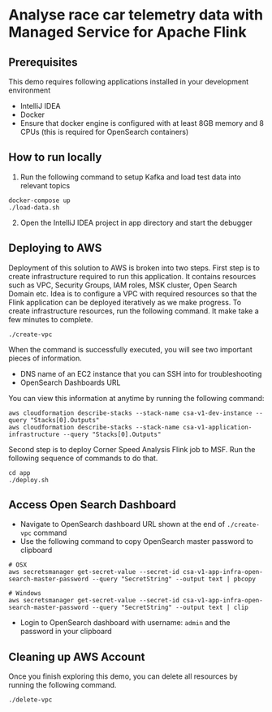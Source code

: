 # Analyse race car telemetry data with Managed Service for Apache Flink

## Prerequisites

This demo requires following applications installed in your development environment
- IntelliJ IDEA
- Docker
- Ensure that docker engine is configured with at least 8GB memory and 8 CPUs (this is required for OpenSearch containers)

## How to run locally

1. Run the following command to setup Kafka and load test data into relevant topics

```
docker-compose up
./load-data.sh
```

2. Open the IntelliJ IDEA project in app directory and start the debugger 

## Deploying to AWS

Deployment of this solution to AWS is broken into two steps. First step is to create infrastructure
required to run this application. It contains resources such as VPC, Security Groups, IAM roles, MSK cluster, Open Search Domain etc. Idea is to configure a VPC with required resources so that the Flink application can be deployed iteratively as we make progress. To create infrastructure resources, run the following command. It make take a few minutes to complete.

```
./create-vpc
```

When the command is successfully executed, you will see two important pieces of information. 
- DNS name of an EC2 instance that you can SSH into for troubleshooting
- OpenSearch Dashboards URL

You can view this information at anytime by running the following command:

```
aws cloudformation describe-stacks --stack-name csa-v1-dev-instance --query "Stacks[0].Outputs"
aws cloudformation describe-stacks --stack-name csa-v1-application-infrastructure --query "Stacks[0].Outputs"
```

Second step is to deploy Corner Speed Analysis Flink job to MSF. Run the following sequence of commands to do that.

```
cd app
./deploy.sh
```

## Access Open Search Dashboard
- Navigate to OpenSearch dashboard URL shown at the end of `./create-vpc` command
- Use the following command to copy OpenSearch master password to clipboard
```
# OSX
aws secretsmanager get-secret-value --secret-id csa-v1-app-infra-open-search-master-password --query "SecretString" --output text | pbcopy

# Windows
aws secretsmanager get-secret-value --secret-id csa-v1-app-infra-open-search-master-password --query "SecretString" --output text | clip
```

- Login to OpenSearch dashboard with username: `admin` and the password in your clipboard

## Cleaning up AWS Account

Once you finish exploring this demo, you can delete all resources by running the following command.

```
./delete-vpc
```

